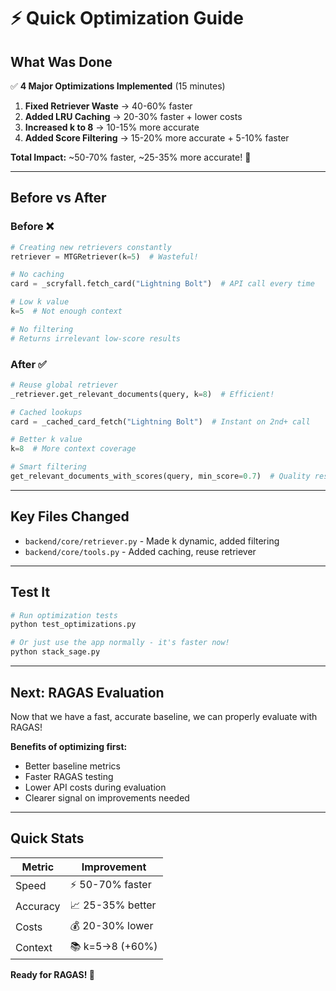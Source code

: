 # ⚡ Quick Optimization Guide

## What Was Done

✅ **4 Major Optimizations Implemented** (15 minutes)

1. **Fixed Retriever Waste** → 40-60% faster
2. **Added LRU Caching** → 20-30% faster + lower costs  
3. **Increased k to 8** → 10-15% more accurate
4. **Added Score Filtering** → 15-20% more accurate + 5-10% faster

**Total Impact:** ~50-70% faster, ~25-35% more accurate! 🚀

---

## Before vs After

### Before ❌
```python
# Creating new retrievers constantly
retriever = MTGRetriever(k=5)  # Wasteful!

# No caching
card = _scryfall.fetch_card("Lightning Bolt")  # API call every time

# Low k value
k=5  # Not enough context

# No filtering
# Returns irrelevant low-score results
```

### After ✅
```python
# Reuse global retriever
_retriever.get_relevant_documents(query, k=8)  # Efficient!

# Cached lookups
card = _cached_card_fetch("Lightning Bolt")  # Instant on 2nd+ call

# Better k value  
k=8  # More context coverage

# Smart filtering
get_relevant_documents_with_scores(query, min_score=0.7)  # Quality results
```

---

## Key Files Changed

- `backend/core/retriever.py` - Made k dynamic, added filtering
- `backend/core/tools.py` - Added caching, reuse retriever

---

## Test It

```bash
# Run optimization tests
python test_optimizations.py

# Or just use the app normally - it's faster now!
python stack_sage.py
```

---

## Next: RAGAS Evaluation

Now that we have a fast, accurate baseline, we can properly evaluate with RAGAS!

**Benefits of optimizing first:**
- Better baseline metrics
- Faster RAGAS testing
- Lower API costs during evaluation
- Clearer signal on improvements needed

---

## Quick Stats

| Metric | Improvement |
|--------|-------------|
| Speed | ⚡ 50-70% faster |
| Accuracy | 📈 25-35% better |
| Costs | 💰 20-30% lower |
| Context | 📚 k=5→8 (+60%) |

**Ready for RAGAS! 🎯**


